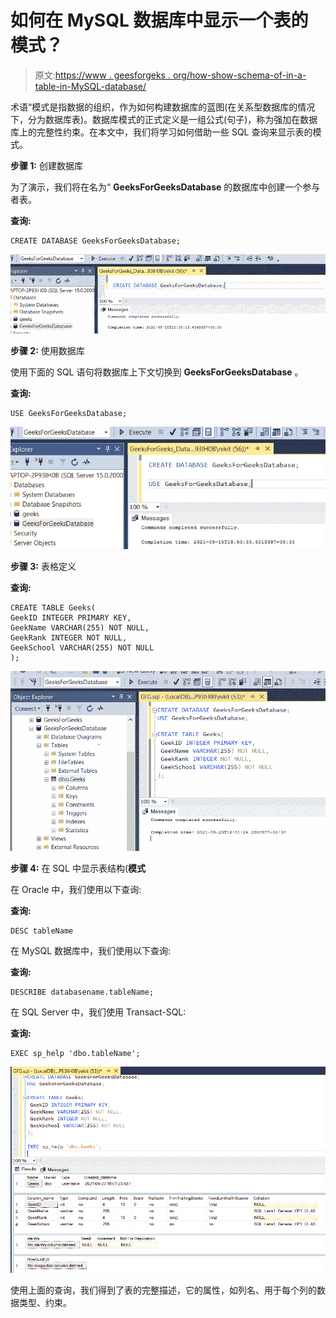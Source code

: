 # 如何在 MySQL 数据库中显示一个表的模式？

> 原文:[https://www . geesforgeks . org/how-show-schema-of-in-a-table-in-MySQL-database/](https://www.geeksforgeeks.org/how-to-show-schema-of-a-table-in-mysql-database/)

术语“模式是指数据的组织，作为如何构建数据库的蓝图(在关系型数据库的情况下，分为数据库表)。数据库模式的正式定义是一组公式(句子)，称为强加在数据库上的完整性约束。在本文中，我们将学习如何借助一些 SQL 查询来显示表的模式。

**步骤 1:** 创建数据库

为了演示，我们将在名为“ **GeeksForGeeksDatabase** 的数据库中创建一个参与者表。

**查询:**

```
CREATE DATABASE GeeksForGeeksDatabase;
```

![](img/1a9bf5d5471e71e9dc4f087705b174be.png)

**步骤 2:** 使用数据库

使用下面的 SQL 语句将数据库上下文切换到 **GeeksForGeeksDatabase** 。

**查询:**

```
USE GeeksForGeeksDatabase;
```

![](img/f2afe00095f67bc9f520bce2f9866778.png)

**步骤 3:** 表格定义

**查询:**

```
CREATE TABLE Geeks(
GeekID INTEGER PRIMARY KEY,
GeekName VARCHAR(255) NOT NULL,
GeekRank INTEGER NOT NULL,
GeekSchool VARCHAR(255) NOT NULL
);
```

![](img/01f3a8fc0703f5c72476f7713aa5e2f5.png)

**步骤 4:** 在 SQL 中显示表结构(**模式**

在 Oracle 中，我们使用以下查询:

**查询:**

```
DESC tableName
```

在 MySQL 数据库中，我们使用以下查询:

**查询:**

```
DESCRIBE databasename.tableName;
```

在 SQL Server 中，我们使用 Transact-SQL:

**查询:**

```
EXEC sp_help 'dbo.tableName';
```

![](img/4ddca215d6bd8762cac025611aca8e7d.png)

使用上面的查询，我们得到了表的完整描述，它的属性，如列名、用于每个列的数据类型、约束。